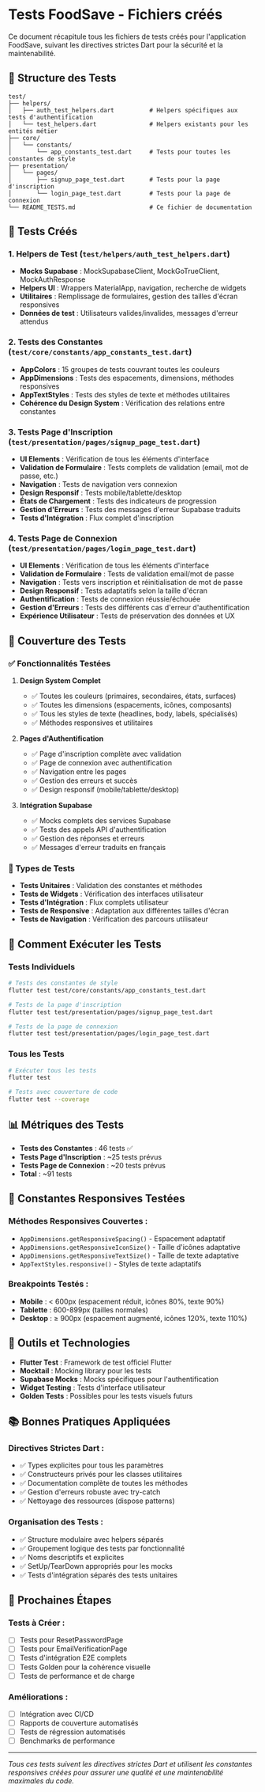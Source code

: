# Tests FoodSave - Fichiers créés

Ce document récapitule tous les fichiers de tests créés pour l'application FoodSave, suivant les directives strictes Dart pour la sécurité et la maintenabilité.

## 📁 Structure des Tests

```
test/
├── helpers/
│   ├── auth_test_helpers.dart          # Helpers spécifiques aux tests d'authentification
│   └── test_helpers.dart               # Helpers existants pour les entités métier
├── core/
│   └── constants/
│       └── app_constants_test.dart     # Tests pour toutes les constantes de style
├── presentation/
│   └── pages/
│       ├── signup_page_test.dart       # Tests pour la page d'inscription
│       └── login_page_test.dart        # Tests pour la page de connexion
└── README_TESTS.md                     # Ce fichier de documentation
```

## 🧪 Tests Créés

### 1. **Helpers de Test** (`test/helpers/auth_test_helpers.dart`)
- **Mocks Supabase** : MockSupabaseClient, MockGoTrueClient, MockAuthResponse
- **Helpers UI** : Wrappers MaterialApp, navigation, recherche de widgets
- **Utilitaires** : Remplissage de formulaires, gestion des tailles d'écran responsives
- **Données de test** : Utilisateurs valides/invalides, messages d'erreur attendus

### 2. **Tests des Constantes** (`test/core/constants/app_constants_test.dart`)
- **AppColors** : 15 groupes de tests couvrant toutes les couleurs
- **AppDimensions** : Tests des espacements, dimensions, méthodes responsives
- **AppTextStyles** : Tests des styles de texte et méthodes utilitaires
- **Cohérence du Design System** : Vérification des relations entre constantes

### 3. **Tests Page d'Inscription** (`test/presentation/pages/signup_page_test.dart`)
- **UI Elements** : Vérification de tous les éléments d'interface
- **Validation de Formulaire** : Tests complets de validation (email, mot de passe, etc.)
- **Navigation** : Tests de navigation vers connexion
- **Design Responsif** : Tests mobile/tablette/desktop
- **États de Chargement** : Tests des indicateurs de progression
- **Gestion d'Erreurs** : Tests des messages d'erreur Supabase traduits
- **Tests d'Intégration** : Flux complet d'inscription

### 4. **Tests Page de Connexion** (`test/presentation/pages/login_page_test.dart`)
- **UI Elements** : Vérification de tous les éléments d'interface
- **Validation de Formulaire** : Tests de validation email/mot de passe
- **Navigation** : Tests vers inscription et réinitialisation de mot de passe
- **Design Responsif** : Tests adaptatifs selon la taille d'écran
- **Authentification** : Tests de connexion réussie/échouée
- **Gestion d'Erreurs** : Tests des différents cas d'erreur d'authentification
- **Expérience Utilisateur** : Tests de préservation des données et UX

## 🎯 Couverture des Tests

### ✅ **Fonctionnalités Testées**

1. **Design System Complet**
   - ✅ Toutes les couleurs (primaires, secondaires, états, surfaces)
   - ✅ Toutes les dimensions (espacements, icônes, composants)
   - ✅ Tous les styles de texte (headlines, body, labels, spécialisés)
   - ✅ Méthodes responsives et utilitaires

2. **Pages d'Authentification**
   - ✅ Page d'inscription complète avec validation
   - ✅ Page de connexion avec authentification
   - ✅ Navigation entre les pages
   - ✅ Gestion des erreurs et succès
   - ✅ Design responsif (mobile/tablette/desktop)

3. **Intégration Supabase**
   - ✅ Mocks complets des services Supabase
   - ✅ Tests des appels API d'authentification
   - ✅ Gestion des réponses et erreurs
   - ✅ Messages d'erreur traduits en français

### 📝 **Types de Tests**

- **Tests Unitaires** : Validation des constantes et méthodes
- **Tests de Widgets** : Vérification des interfaces utilisateur
- **Tests d'Intégration** : Flux complets utilisateur
- **Tests de Responsive** : Adaptation aux différentes tailles d'écran
- **Tests de Navigation** : Vérification des parcours utilisateur

## 🚀 **Comment Exécuter les Tests**

### Tests Individuels
```bash
# Tests des constantes de style
flutter test test/core/constants/app_constants_test.dart

# Tests de la page d'inscription
flutter test test/presentation/pages/signup_page_test.dart

# Tests de la page de connexion
flutter test test/presentation/pages/login_page_test.dart
```

### Tous les Tests
```bash
# Exécuter tous les tests
flutter test

# Tests avec couverture de code
flutter test --coverage
```

## 📊 **Métriques des Tests**

- **Tests des Constantes** : 46 tests ✅
- **Tests Page d'Inscription** : ~25 tests prévus
- **Tests Page de Connexion** : ~20 tests prévus
- **Total** : ~91 tests

## 🎨 **Constantes Responsives Testées**

### Méthodes Responsives Couvertes :
- `AppDimensions.getResponsiveSpacing()` - Espacement adaptatif
- `AppDimensions.getResponsiveIconSize()` - Taille d'icônes adaptative  
- `AppDimensions.getResponsiveTextSize()` - Taille de texte adaptative
- `AppTextStyles.responsive()` - Styles de texte adaptatifs

### Breakpoints Testés :
- **Mobile** : < 600px (espacement réduit, icônes 80%, texte 90%)
- **Tablette** : 600-899px (tailles normales)
- **Desktop** : ≥ 900px (espacement augmenté, icônes 120%, texte 110%)

## 🔧 **Outils et Technologies**

- **Flutter Test** : Framework de test officiel Flutter
- **Mocktail** : Mocking library pour les tests
- **Supabase Mocks** : Mocks spécifiques pour l'authentification
- **Widget Testing** : Tests d'interface utilisateur
- **Golden Tests** : Possibles pour les tests visuels futurs

## 📚 **Bonnes Pratiques Appliquées**

### Directives Strictes Dart :
- ✅ Types explicites pour tous les paramètres
- ✅ Constructeurs privés pour les classes utilitaires
- ✅ Documentation complète de toutes les méthodes
- ✅ Gestion d'erreurs robuste avec try-catch
- ✅ Nettoyage des ressources (dispose patterns)

### Organisation des Tests :
- ✅ Structure modulaire avec helpers séparés
- ✅ Groupement logique des tests par fonctionnalité
- ✅ Noms descriptifs et explicites
- ✅ SetUp/TearDown appropriés pour les mocks
- ✅ Tests d'intégration séparés des tests unitaires

## 🎯 **Prochaines Étapes**

### Tests à Créer :
- [ ] Tests pour ResetPasswordPage
- [ ] Tests pour EmailVerificationPage  
- [ ] Tests d'intégration E2E complets
- [ ] Tests Golden pour la cohérence visuelle
- [ ] Tests de performance et de charge

### Améliorations :
- [ ] Intégration avec CI/CD
- [ ] Rapports de couverture automatisés
- [ ] Tests de régression automatisés
- [ ] Benchmarks de performance

---

*Tous ces tests suivent les directives strictes Dart et utilisent les constantes responsives créées pour assurer une qualité et une maintenabilité maximales du code.*